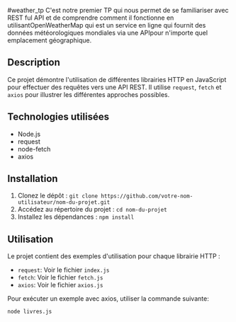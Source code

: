 #weather_tp
C'est notre premier TP qui nous permet de se familiariser avec REST ful API et de comprendre comment il fonctionne en utilisantOpenWeatherMap  qui est un service en ligne qui fournit des données météorologiques mondiales via une APIpour n'importe quel emplacement géographique. 

## Description

Ce projet démontre l'utilisation de différentes librairies HTTP en JavaScript pour effectuer des requêtes vers une API REST. Il utilise `request`, `fetch` et `axios` pour illustrer les différentes approches possibles.

## Technologies utilisées

*   Node.js
*   request
*   node-fetch
*   axios

## Installation

1.  Clonez le dépôt : `git clone https://github.com/votre-nom-utilisateur/nom-du-projet.git`
2.  Accédez au répertoire du projet : `cd nom-du-projet`
3.  Installez les dépendances : `npm install`

## Utilisation

Le projet contient des exemples d'utilisation pour chaque librairie HTTP :

*   `request`: Voir le fichier `index.js`
*   `fetch`: Voir le fichier `fetch.js`
*   `axios`: Voir le fichier `axios.js`


Pour exécuter un exemple avec axios, utiliser la commande suivante:
```bash
node livres.js
```